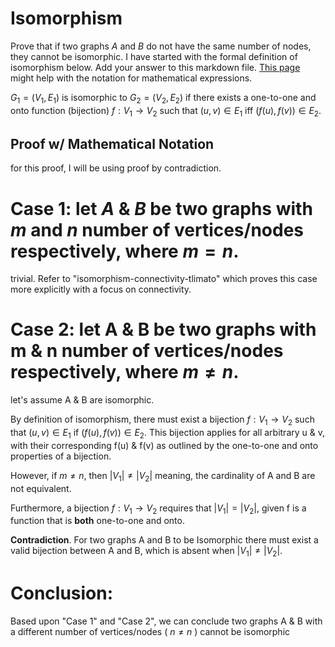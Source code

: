 # Isomorphism

Prove that if two graphs $A$ and $B$ do not have the same number of nodes, they
cannot be isomorphic. I have started with the formal definition of isomorphism
below. Add your answer to this markdown file. [This
page](https://docs.github.com/en/get-started/writing-on-github/working-with-advanced-formatting/writing-mathematical-expressions)
might help with the notation for mathematical expressions.

$G_1=(V_1 , E_1)$ is isomorphic to $G_2 = (V_2, E_2)$ if there exists a
one-to-one and onto function (bijection) $f: V_1 \rightarrow V_2$ such that $(u,v)
\in E_1$ iff $(f(u),f(v)) \in E_2$.

Proof w/ Mathematical Notation
-------------------------------
for this proof, I will be using proof by contradiction.

# Case 1: let $A$ & $B$ be two graphs with $m$ and $n$ number of vertices/nodes respectively, where $m = n$.
trivial. Refer to "isomorphism-connectivity-tlimato" which proves this case more explicitly with a focus on connectivity.

# Case 2: let A & B be two graphs with m & n number of vertices/nodes respectively, where $m \neq n$.
let's assume A & B are isomorphic.

By definition of isomorphism, there must exist a bijection $f: V_1 \rightarrow V_2$ such that $(u,v)
\in E_1$ if $(f(u),f(v)) \in E_2$. This bijection applies for all arbitrary u & v, with their corresponding f(u) & f(v) as outlined by the one-to-one and onto properties of a bijection.

However, if $m \neq n$, then $|V_1| \neq |V_2|$ meaning, the cardinality of A and B are not equivalent.

Furthermore, a bijection $f: V_1 \rightarrow V_2$ requires that $|V_1| = |V_2|$, given f is a function that is **both** one-to-one and onto.

**Contradiction**. For two graphs A and B to be Isomorphic there must exist a valid bijection between A and B, which is absent when $|V_1| \neq |V_2|$.

# Conclusion:
Based upon "Case 1" and "Case 2", we can conclude two graphs A & B with a different number of vertices/nodes ( $n \neq n$ ) cannot be isomorphic
